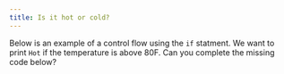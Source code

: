 ```yaml
---
title: Is it hot or cold?
---
```


Below is an example of a control flow using the `if` statment. We want to print `Hot` if the temperature is above 80F. Can you complete the missing code below?
